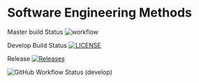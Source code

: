 # Software Engineering Methods

Master build Status ![workflow](https://github.com/dodsjm007/sem/actions/workflows/main.yml/badge.svg)

Develop Build Status [![LICENSE](https://img.shields.io/github/license/dodsjm007/sem.svg?style=flat-square)](https://github.com/<dodsjm007>/sem/blob/master/LICENSE)

Release [![Releases](https://img.shields.io/github/release/dodsjm007/sem/all.svg?style=flat-square)](https://github.com/dodsjm007/sem/releases)


![GitHub Workflow Status (develop)](https://img.shields.io/github/workflow/status/dodsjm007/sem/main.yml/develop?style=flat-square)

